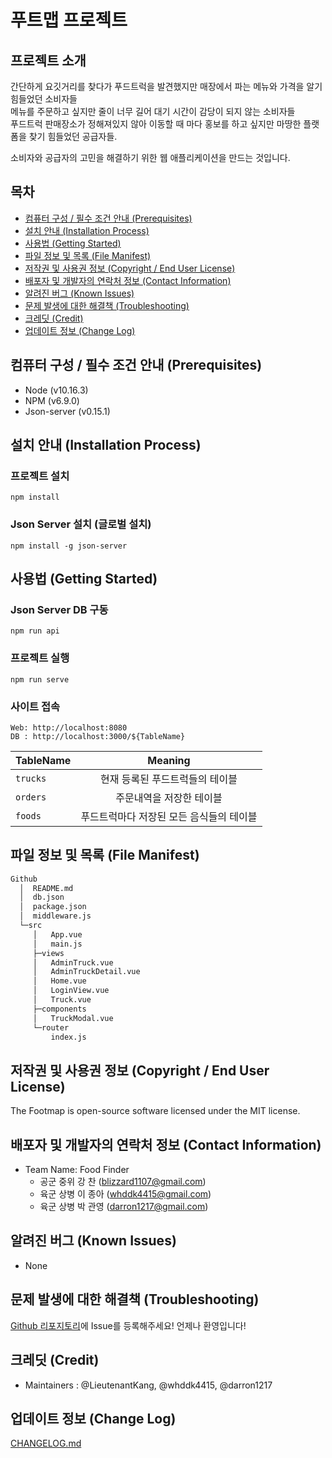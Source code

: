 # 푸트맵 프로젝트

## 프로젝트 소개

간단하게 요깃거리를 찾다가 푸드트럭을 발견했지만 매장에서 파는 메뉴와 가격을 알기 힘들었던 소비자들<br>
메뉴를 주문하고 싶지만 줄이 너무 길어 대기 시간이 감당이 되지 않는 소비자들<br>
푸드트럭 판매장소가 정해져있지 않아 이동할 때 마다 홍보를 하고 싶지만 마땅한 플랫폼을 찾기 힘들었던 공급자들.<br>

소비자와 공급자의 고민을 해결하기 위한 웹 애플리케이션을 만드는 것입니다.

## 목차

- [컴퓨터 구성 / 필수 조건 안내 (Prerequisites)](#컴퓨터-구성--필수-조건-안내-prerequisites)
- [설치 안내 (Installation Process)](#설치-안내-installation-process)
- [사용법 (Getting Started)](#사용법-getting-started)
- [파일 정보 및 목록 (File Manifest)](#파일-정보-및-목록-file-manifest)
- [저작권 및 사용권 정보 (Copyright / End User License)](#저작권-및-사용권-정보-copyright--end-user-license)
- [배포자 및 개발자의 연락처 정보 (Contact Information)](#배포자-및-개발자의-연락처-정보-contact-information)
- [알려진 버그 (Known Issues)](#알려진-버그-known-issues)
- [문제 발생에 대한 해결책 (Troubleshooting)](#문제-발생에-대한-해결책-troubleshooting)
- [크레딧 (Credit)](#크레딧-credit)
- [업데이트 정보 (Change Log)](#업데이트-정보-change-log)

## 컴퓨터 구성 / 필수 조건 안내 (Prerequisites)
  * Node (v10.16.3)
  * NPM (v6.9.0)
  * Json-server (v0.15.1)

## 설치 안내 (Installation Process)

### 프로젝트 설치
```
npm install
```

### Json Server 설치 (글로벌 설치)
```
npm install -g json-server
```

## 사용법 (Getting Started)

### Json Server DB 구동
```
npm run api
```

### 프로젝트 실행
```
npm run serve
```

### 사이트 접속
```
Web: http://localhost:8080
DB : http://localhost:3000/${TableName}
```
| TableName | Meaning |
|-----------|:-------:|
| `trucks`  | 현재 등록된 푸드트럭들의 테이블          |
| `orders`  | 주문내역을 저장한 테이블                |
| `foods`   | 푸드트럭마다 저장된 모든 음식들의 테이블 |

## 파일 정보 및 목록 (File Manifest)

```sh
Github
  │  README.md
  │  db.json
  │  package.json
  │  middleware.js
  └─src
     │   App.vue
     │   main.js
     ├─views
     │   AdminTruck.vue
     │   AdminTruckDetail.vue
     │   Home.vue
     │   LoginView.vue
     │   Truck.vue
     ├─components
     │   TruckModal.vue
     └─router
         index.js
```

## 저작권 및 사용권 정보 (Copyright / End User License)

The Footmap is open-source software licensed under the MIT license.

## 배포자 및 개발자의 연락처 정보 (Contact Information)

+ Team Name: Food Finder
  - 공군 중위 강 찬   (blizzard1107@gmail.com)
  - 육군 상병 이 종아 (whddk4415@gmail.com)
  - 육군 상병 박 관영 (darron1217@gmail.com)

## 알려진 버그 (Known Issues)

- None

## 문제 발생에 대한 해결책 (Troubleshooting)

[Github 리포지토리](https://github.com/darron1217/footmap-new/)에 Issue를 등록해주세요! 언제나 환영입니다!

## 크레딧 (Credit)

- Maintainers : @LieutenantKang, @whddk4415, @darron1217

## 업데이트 정보 (Change Log)

[CHANGELOG.md](https://github.com/darron1217/footmap-new/blob/master/CHANGELOG.md)
